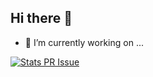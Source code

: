 ## Hi there 👋

- 🔭 I’m currently working on ...
<!--
**MProfessor/MProfessor** is a ✨ _special_ ✨ repository because its `README.md` (this file) appears on your GitHub profile.

Here are some ideas to get you started:

- 🌱 I’m currently learning ...
- 👯 I’m looking to collaborate on ...
- 🤔 I’m looking for help with ...
- 💬 Ask me about ...
- 📫 How to reach me: ...
- 😄 Pronouns: ...
- ⚡ Fun fact: ...
-->
[![Stats PR Issue](https://github-readme-stats.vercel.app/api?username=MProfessor&amp;show_icons=true)](https://github.com/MProfessor)
<!-- [![Top Langs](https://github-readme-stats.vercel.app/api/top-langs/?username=MProfessor&langs_count=9&layout=compact)](https://github.com/MProfessor) -->
